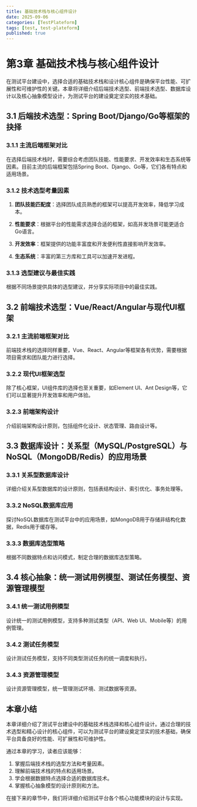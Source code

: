 ```yaml
---
title: 基础技术栈与核心组件设计
date: 2025-09-06
categories: [TestPlateform]
tags: [test, test-plateform]
published: true
---
```


# 第3章 基础技术栈与核心组件设计

在测试平台建设中，选择合适的基础技术栈和设计核心组件是确保平台性能、可扩展性和可维护性的关键。本章将详细介绍后端技术选型、前端技术选型、数据库设计以及核心抽象模型设计，为测试平台的建设奠定坚实的技术基础。

## 3.1 后端技术选型：Spring Boot/Django/Go等框架的抉择

### 3.1.1 主流后端框架对比

在选择后端技术栈时，需要综合考虑团队技能、性能要求、开发效率和生态系统等因素。目前主流的后端框架包括Spring Boot、Django、Go等，它们各有特点和适用场景。

### 3.1.2 技术选型考量因素

1. **团队技能匹配度**：选择团队成员熟悉的框架可以提高开发效率，降低学习成本。

2. **性能要求**：根据平台的性能需求选择合适的框架，如高并发场景可能更适合Go语言。

3. **开发效率**：框架提供的功能丰富度和开发便利性直接影响开发效率。

4. **生态系统**：丰富的第三方库和工具可以加速开发进程。

### 3.1.3 选型建议与最佳实践

根据不同场景提供具体的选型建议，并分享实际项目中的最佳实践。

## 3.2 前端技术选型：Vue/React/Angular与现代UI框架

### 3.2.1 主流前端框架对比

前端技术栈的选择同样重要，Vue、React、Angular等框架各有优势，需要根据项目需求和团队能力进行选择。

### 3.2.2 现代UI框架选型

除了核心框架，UI组件库的选择也至关重要，如Element UI、Ant Design等，它们可以显著提升开发效率和用户体验。

### 3.2.3 前端架构设计

介绍前端架构设计原则，包括组件化设计、状态管理、路由设计等。

## 3.3 数据库设计：关系型（MySQL/PostgreSQL）与NoSQL（MongoDB/Redis）的应用场景

### 3.3.1 关系型数据库设计

详细介绍关系型数据库的设计原则，包括表结构设计、索引优化、事务处理等。

### 3.3.2 NoSQL数据库应用

探讨NoSQL数据库在测试平台中的应用场景，如MongoDB用于存储非结构化数据，Redis用于缓存等。

### 3.3.3 数据库选型策略

根据不同数据特点和访问模式，制定合理的数据库选型策略。

## 3.4 核心抽象：统一测试用例模型、测试任务模型、资源管理模型

### 3.4.1 统一测试用例模型

设计统一的测试用例模型，支持多种测试类型（API、Web UI、Mobile等）的用例管理。

### 3.4.2 测试任务模型

设计测试任务模型，支持不同类型测试任务的统一调度和执行。

### 3.4.3 资源管理模型

设计资源管理模型，统一管理测试环境、测试数据等资源。

## 本章小结

本章详细介绍了测试平台建设中的基础技术栈选择和核心组件设计。通过合理的技术选型和精心设计的核心组件，可以为测试平台的建设奠定坚实的技术基础，确保平台具备良好的性能、可扩展性和可维护性。

通过本章的学习，读者应该能够：

1. 掌握后端技术栈的选型方法和考量因素。
2. 理解前端技术栈的特点和适用场景。
3. 学会根据数据特点选择合适的数据库技术。
4. 掌握核心抽象模型的设计原则和方法。

在接下来的章节中，我们将详细介绍测试平台各个核心功能模块的设计与实现。